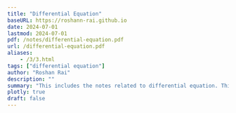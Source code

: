 ```yaml
---
title: "Differential Equation" 
baseURL: https://roshann-rai.github.io
date: 2024-07-01
lastmod: 2024-07-01
pdf: /notes/differential-equation.pdf
url: /differential-equation.pdf
aliases: 
    - /3/3.html
tags: ["differential equation"]
author: "Roshan Rai"
description: "" 
summary: "This includes the notes related to differential equation. This note contains parts that I learnt from the Differential Equation course of Rice university's." 
plotly: true
draft: false
---
```





